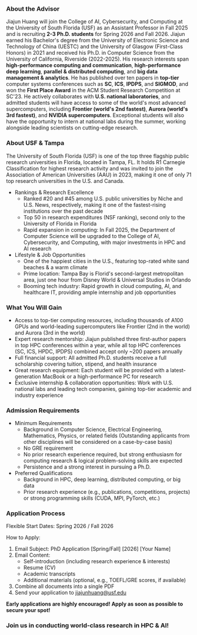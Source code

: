 <!-- ---
permalink: /markdown/
title: "Fully-Funded Ph.D. Positions in Computer Science at USF: HPC & AI"
author_profile: true
redirect_from: 
  - /md/
  - /markdown.html
--- -->

### About the Advisor
Jiajun Huang will join the College of AI, Cybersecurity, and Computing at the University of South Florida (USF) as an Assistant Professor in Fall 2025 and is recruiting **2-3 Ph.D. students** for Spring 2026 and Fall 2026. Jiajun earned his Bachelor's degree from the University of Electronic Science and Technology of China (UESTC) and the University of Glasgow (First-Class Honors) in 2021 and received his Ph.D. in Computer Science from the University of California, Riverside (2022-2025). His research interests span **high-performance computing and communication**, **high-performance deep learning**, **parallel & distributed computing**, and **big data management & analytics**.
He has published over ten papers in **top-tier** computer systems conferences such as **SC**, **ICS**, **IPDPS**, and **SIGMOD**, and won the **First Place Award** in the ACM Student Research Competition at SC'23. He actively collaborates with **U.S. national laboratories**, and admitted students will have access to some of the world's most advanced supercomputers, including **Frontier (world's 2nd fastest)**, **Aurora (world's 3rd fastest)**, and **NVIDIA supercomputers**. Exceptional students will also have the opportunity to intern at national labs during the summer, working alongside leading scientists on cutting-edge research.

### About USF & Tampa
The University of South Florida (USF) is one of the top three flagship public research universities in Florida, located in Tampa, FL. It holds R1 Carnegie Classification for highest research activity and was invited to join the Association of American Universities (AAU) in 2023, making it one of only 71 top research universities in the U.S. and Canada.
* Rankings & Research Excellence
    * Ranked #20 and #45 among U.S. public universities by Niche and U.S. News, respectively, making it one of the fastest-rising institutions over the past decade
    * Top 50 in research expenditures (NSF ranking), second only to the University of Florida in Florida
    * Rapid expansion in computing: In Fall 2025, the Department of Computer Science will be upgraded to the College of AI, Cybersecurity, and Computing, with major investments in HPC and AI research
* Lifestyle & Job Opportunities
    * One of the happiest cities in the U.S., featuring top-rated white sand beaches & a warm climate
    * Prime location: Tampa Bay is Florid's second-largest metropolitan area, just one hour from Disney World & Universal Studios in Orlando
    * Booming tech industry: Rapid growth in cloud computing, AI, and healthcare IT, providing ample internship and job opportunities

### What You Will Gain
* Access to top-tier computing resources, including thousands of A100 GPUs and world-leading supercomputers like Frontier (2nd in the world) and Aurora (3rd in the world)
* Expert research mentorship: Jiajun published three first-author papers in top HPC conferences within a year, while all top HPC conferences (SC, ICS, HPDC, IPDPS) combined accept only ~200 papers annually
* Full financial support: All admitted Ph.D. students receive a full scholarship covering tuition, stipend, and health insurance
* Great research equipment: Each student will be provided with a latest-generation MacBook or a high-performance PC for research
* Exclusive internship & collaboration opportunities: Work with U.S. national labs and leading tech companies, gaining top-tier academic and industry experience

### Admission Requirements
* Minimum Requirements
    * Background in Computer Science, Electrical Engineering, Mathematics, Physics, or related fields (Outstanding applicants from other disciplines will be considered on a case-by-case basis)
    * No GRE requirement
    * No prior research experience required, but strong enthusiasm for computing research & logical problem-solving skills are expected
    * Persistence and a strong interest in pursuing a Ph.D.
* Preferred Qualifications
    * Background in HPC, deep learning, distributed computing, or big data
    * Prior research experience (e.g., publications, competitions, projects) or strong programming skills (CUDA, MPI, PyTorch, etc.)

### Application Process
Flexible Start Dates: Spring 2026 / Fall 2026

How to Apply:
1. Email Subject: PhD Application [Spring/Fall] [2026] [Your Name]
2. Email Content:
    * Self-introduction (including research experience & interests)
    * Resume (CV)
    * Academic transcripts
    * Additional materials (optional, e.g., TOEFL/GRE scores, if available)
3. Combine all documents into a single PDF
4. Send your application to jiajunhuang@usf.edu

**Early applications are highly encouraged! Apply as soon as possible to secure your spot!**

### Join us in conducting world-class research in HPC & AI! 